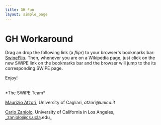```yaml
---
title: GH Fun
layout: simple_page
---
```



# GH Workaround

Drag an drop the following link (a *flipr*) to your browser's bookmarks bar: <a href="javascript:
var l=window.location.href;if(l.indexOf('https://github.com/')==0){l=l.substring(19);window.location.href='http://gh.cagliarifornia.org/'+l;} else {};">SwipeFlip</a>. Then, whenever you are on a Wikipedia page, just click on the new SWiPE link on the bookmarks bar and the browser will jump to the its corresponding SWiPE page.

Enjoy!

<br/>
*The SWiPE Team*

[Maurizio Atzori](http://atzori.webofcode.org/), University of Cagliari, _atzori@unica.it_

[Carlo Zaniolo](http://www.cs.ucla.edu/~zaniolo/), University of California in Los Angeles, _zaniolo@cs.ucla.edu_

